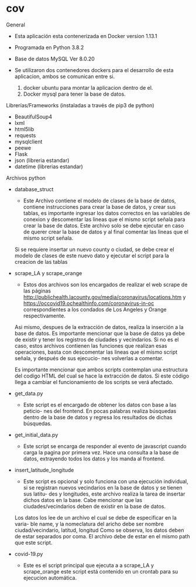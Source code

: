 # cov

General

* Esta aplicación esta contenerizada en Docker version 1.13.1
* Programada en Python 3.8.2
* Base de datos MySQL Ver 8.0.20

* Se utilizaron dos contenedores dockers para el desarrollo de esta aplicacion,
ambos se comunican entre si.

    1. docker ubuntu para montar la aplicacion dentro de el.
    2. Docker mysql para tener la base de datos.

Librerías/Frameworks (instaladas a través de pip3 de python)

* BeautifulSoup4
* lxml
* html5lib
* requests
* mysqlclient
* peewe
* Flask
* json (libreria estandar)
* datetime (librerias estandar)

Archivos python

* database_struct
    * Este Archivo contiene el modelo de clases de la base de datos, contiene
    instrucciones para crear la base de datos, y crear sus tablas, es importante
    ingresar los datos correctos en las variables de conexion y descomentar las
    lineas que el mismo script señala para crear la base de datos. Este archivo
    solo se debe ejecutar en caso de querer crear la base de datos y al final
    comentar las lineas que el mismo script señala.

    Si se requiere insertar un nuevo county o ciudad, se debe crear el modelo de
    clases de este nuevo dato y ejecutar el script para la creacion de las tablas

* scrape_LA y scrape_orange
    * Estos dos archivos son los encargados de realizar el web scrape de las
    páginas http://publichealth.lacounty.gov/media/coronavirus/locations.htm y
    https://occovid19.ochealthinfo.com/coronavirus-in-oc correspondientes a los 
    condados de Los Angeles y Orange respectivamente.

    Asi mismo, despues de la extracción de datos, realiza la inserción a la base
    de datos. Es importante mencionar que la base de datos ya debe de existir y
    tener los registros de ciudades y vecindarios. Si no es el caso, estos 
    archivos contienen las funciones que realizan esas operaciones, basta con
    descomentar las lineas que el mismo script señala, y después de sus ejecucio-
    nes volverlas a comentar.

    Es importante mencionar que ambos scripts contemplan una estructura del
    codigo HTML del cual se hace la extracción de datos. Si este código llega
    a cambiar el funcionamiento de los scripts se verá afectado.

* get_data.py
    * Este script es el encargado de obtener los datos con base a las peticio-
    nes del frontend. En pocas palabras realiza búsquedas dentro de la base de
    datos y regresa los resultados de dichas búsquedas.

* get_initial_data.py
    * Este script se encarga de responder al evento de javascript cuando carga
    la pagina por primera vez. Hace una consulta a la base de datos, extrayendo
    todos los datos y los manda al frontend.

* insert_latitude_longitude
    * Este script es opcional y solo funciona con una ejecución individual, si
    se registran nuevos vecindarios en la base de datos y se tienen sus latitu-
    des y longitudes, este archivo realiza la tarea de insertar dichos datos en
    la base. Cabe mencionar que las ciudades/vecindarios deben de existir en la
    base de datos.

    Los datos los lee de un archivo el cual se debe de especificar en la varia-
    ble name, y la nomeclatura del aricho debe ser nombre ciudad/vecindario,
    latitud, longitud Como se observa, los datos deben de estar separados por
    coma. El archivo debe de estar en el mismo path que este script.

* covid-19.py
    * Este es el script principal que ejecuta a a scrape_LA y scrape_orange
    este script está contenido en un crontab para su ejecucion automática.